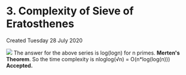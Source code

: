 # 3. Complexity of Sieve of Eratosthenes
Created Tuesday 28 July 2020

![](/assets/3._Complexity_of_Sieve_of_Eratosthenes-image-1.png)
The answer for the above series is log(logn) for n primes. **Merten's Theorem**.
So the time complexity is nloglog(√n) = O(n\*log(log(n))) **Accepted.**
